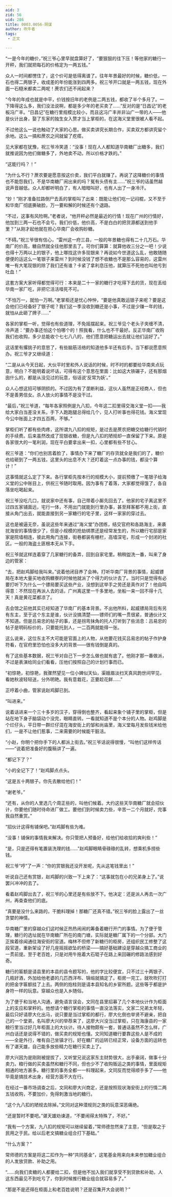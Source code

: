```yaml
---
aid: 3
zid: 56
uid: 286
title: 0003.0056-阴谋
author: 吹牛者
tags: 
 - 正文

---
```




  “一是今年的糖价，”祝三爷心里早就盘算好了，“要狠狠的往下压！等他家的糖行一开秤，我们就把每石的价格定为一两五钱。”

  众人一时间都愣住了，这个价可是低得离谱了。往年年景最好的时候，糖价低，一石也得二两银子，收成差的年份能涨到四两多。祝三爷开口就是一两五钱，现在外面一石糙米都卖二两呢！蔗农们还不闹起来？

  “今年的年成也就是中平，价钱按旧年的老例是二两五钱，都收了半个多月了。一下降得这么多，我们没法说啊，都是多少年的老买卖了……”反对的是“日昌记”的老板冯广丰。“日昌记”在糖行里规模比较小，而且这冯广丰并非汕广一带的人——他是伙计出身，娶了东家的独生女入赘才当上掌柜的，在这海义堂里很被人看不起。

  不过他这么一说也触动了大家的心思。做买卖讲究长期合作，买卖双方都讲究留个余地。这么一搞和蔗农之间就留了疙瘩。

  见大家都在犹豫，祝三爷冷笑道：“没事！现在人人都知道华南糖厂出糖多，我们就推说因为他们做糖多了，外地卖不动，所以价格才跌的。”

  “这能行吗？！”

  “为什么不行？蔗农要是愿意按这价卖，我们平白就赚了。再说了这降糖价的事情也不能怨我们，不是华南糖厂闹出来的吗？冤有头债有主……”祝三爷的话虽然越说声音越低。众人却都听明白了，有人暗暗叫好，也有人出了一身冷汗。

  “妙！”刚才准备拉路倒尸去丢的掌柜叫了出来：既能让他们吃一记闷棍，又不至于和华南厂彻底撕破脸，万一要和解的时候还有个退路。

  “不过，这事有风险啊。”老者说，“他开秤必然是最近的行情！现在广州的行情好，他加到三两一石也不会亏。我们价低，他价高，不是白白的把货源都送到他手里？”从刚才起他就在担心华南厂会收购砂糖。

  “不碍。”祝三爷很有信心，“雷州这一府三县，一般的年景糖也得有二十几万石。华南厂的价高，糖自然就全往他那里去了。可你们算算：就算他收三分之一吧！少说也得十万两以上的银子，他上哪找这许多现银来？再说如今世道这么乱，他敢随随便便的运这么一笔银子来雷州？到时候没钱了想不收糖也不是那么容易的，这雷州唯一有大笔现银的除了我们还有谁？卡紧了拿利息压他，就算压不死他也叫他亏到吐血！”

  这套方案大家听得都觉得可行：本来是二十一家的糖行才吃得下去的货，现在丢给华南一家厂吃，非把它活活噎死不可。

  “不怕万一，就怕一万啊。”老掌柜还是忧心忡忡，“要是他真敢运银子来呢？要是这会他们已经备好了银子呢？我们这一季没收到糖还是小事，不过是少赚一年的钱，就怕从此砸了牌子……”

  各家的掌柜一听，觉得也有些道理，不免摇摆起来。祝三爷见个老头子夹缠不清，冷声道：“要办事还怕这个怕哪个的！照我看，什么也不干最好。反正华南厂收购我们也收购，多少总能收个七七八八的，他们愿意把糖运出去就让他们运好了。”

  这话里有撂挑子的意思了，有些脑筋活络的知道他多半还有后手。当下都说愿意照办。祝三爷才又继续道：

  “二是从从今天日起，大伙平时里和外人说话的时候，时不时的都要给华南夹点玩意，明白？不能明着说坏话，可得有这个意思在里面：比如这大铁碾子，还有那烟囱什么的，都是从没见过的玩意，俗话说‘反常为妖’。”

  众人心想这招可够阴损的。不过因为有了垄断利益，这伙人虽然是正经商人，但也不是善男信女。杀人放火的事情不是没干过。

  “最后，”祝三爷道，“每年各家照例是九八扣，今年这二扣里得交海义堂一扣——我给大家白当差没关系，手下人跑跑腿总得给几个，见人打听事也得花钱。海义堂现今公中账面上才四五百两，不够。”

  掌柜们听了都有些肉疼，这所谓九八扣的规矩，是过去是蔗农把糖交给糖行代销时的手续费。后来虽然改成了现银收糖，但是九八扣的陋规却一直保留了下来。原是各家很大的一笔利润，现在平白要拿出来一扣，心里都有些不甘心。

  祝三爷道：“你们也别苦着脸了，事情办下来了糖厂的存货就全是我们的了，糖价也给砸到了一两五钱，这里头的出息不大？还盯着这一点办事的钱，都没个算计！”

  这事情就这么定了下来。各行掌柜先按本行的规模大小，提前预缴了一笔银子给海义堂的公中账目上，供祝三爷随时取用。因为事有了着落，大家都觉得饿了，各自落坐吃喝起来。

  祝三爷没吃几口，就说家中还有事，自己带着小厮先回去了。他家的宅子离这里不过四五家铺面远，宅行一体，不用出门就能到行里办事，甚至拜客都不用上街，直接从角门出去，就能直接到另一家糖行的宅子里，这样一家家的穿过去。

  这也是被逼无奈，虽说这些年来通过“海义堂”办团练，结交官府和各路海主，来袭扰海安的事情很少了，但是小规模的抢劫绑票还是经常发生的，所以糖行宅邸是家家是院墙相连，彼此用角门连接，街巷都装有栅栏，高墙深宅，形成一个封闭的社区。一般的海盗土匪根本无从下手。

  祝三爷就这样连着穿了几家糖行的备弄，回到自家宅里。稍稍盥洗一番，叫来了身边的管家：

  “去，把赵鸡脚给我叫来。”说着他闭目养了会神。打听华南厂背景的事情，起威镖局在本地大量买地收购糖寮的时候他就派了个得力的伙计去了。当时只是觉得有必要打听下为什么一个镖局要买这些产业，没想到这举手之劳还是真作对了！他自鸣得意：不然现在再派人去的话，广州离这里一千多里地，坐船一来一回不得十几天！真是黄花菜都凉了。

  去会馆之前他其实已经知道了华南厂的基本背景。不出他所料，起威镖局背后有另有东主，至于这个东主是谁，伙计没搞清楚——镖师们的嘴一贯很紧，普通伙计又不知道。但是吕易忠的帖子的事，还是拐弯抹角的托人打听到了些消息：吕易忠的帖子是明码标价的，只要能托到人，一二百两就能得一张。

  这么说来，这位东主不大可能是官面上的人物，从他要花钱买吕易忠的帖子作护身符看，在官府里恐怕也没多大的背景——很有钱倒是真的。

  有了这些基本数据，祝三爷对自己下一步怎么做也就有底了。他刚才那一番做派，不过是表演给同业们看看，压他们按照自己的计划行事而已。

  “初惊艳，初惊艳，我骤然望见一位小婢似天仙，渠娥眉淡扫天真风韵世间罕见，看她秋波轻轻送，分外明艳。我有意栽花，正要趁花鲜……”

  正哼着小曲，管家说赵鸡脚已到。

  “叫进来。”

  说着话进来一个三十多岁的汉子，穿得倒也整齐，看起来象个铺子里的掌柜，但是站在地下身子脑袋动个没完，眼睛直转。一看就知道不是个本分的人物。赵鸡脚是个烂仔头，平日带一群烂仔混在海安街上的邹和尚庙里，海义堂每月发些钱米给他们，一是不让他们惹事，二来需要的时候能干脏活。

  “小赵，你明个把你手下的人都派上街去。”祝三爷话说得很慢，“叫他们这样传话——”说着把准备好的腹稿讲了一遍。

  “都记下了？”

  “小的全记下了！”赵鸡脚点点头。

  “这是五十两银子。你先去散给他们！”

  “谢老爷。”

  “还有，从你的人里选几个周正些的，叫他们候着。大约这些天华南糖厂就会招伙计，你要他们随时待命进厂做工。要他们到时候卖力些，辛苦一二个月就好，完事我自然重赏。”

  “招伙计这得有铺保吧。”赵鸡脚有些为难。

  “没事！铺保的事情我来解决。你只管把人预备好，给他们给收拾的爽利些！”

  “是，只是还得有笔置装洗理的钱……”赵鸡脚眼睛骨碌碌的乱转，想乘机多捞些钱。

  祝三爷“哼”了一声：“你的赏银我还没开发呢，先从这笔钱里出！”

  听说自己还有赏银，赵鸡脚的兴致一下上来了：“这事就包在小的兄弟身上了。”说罢兴冲冲的去了。

  看着赵鸡脚出去了，祝三爷的心里还是有些放不下。他决定：还是派人再去一次广州，再查查他们的底。

  “真要是没什么来路的，干脆料理掉！那糖厂还真不错。”祝三爷的脸上露出了一丝贪婪的神情。

  华南糖厂里的穿越众们这时候正热热闹闹的筹备着糖行开门的事情。为了便于管理，糖行的选址就在华南糖厂所在的南门塘，实际就是糖厂属下的一个分部。大门正挨着徐闻通往海安街的官道。梅林不但修了新糖行的柜房，还组织民工修整了这段官道，重新架设了好几座摇摇欲坠的桥梁——搞好基础建设是穿越众搞工商业的一贯前提。至于老百姓，只是对用牛拖着大石辊子在路上来回碾的修路法感到好奇。

  糖行的匾额是请县里的本县的县令题写的，他的字比较便宜，只不过三十两银子、几瓶好酒，外加给他老婆的几匹西洋布、锦缎就搞定了。柜房一完工，就吹吹打打的把金字匾额挂了上去。两侧的抱柱则是请本县知名的乡宦所题。这些等于都是护身符一样的玩意。穿越众也是入乡随俗。

  为了便于和当地人沟通，避免语言误会，文同在县里招募了几个本地伙计作为柜面上的支应和掌秤的。他想请个糖行掌柜的事情一直没法落实，文家二兄弟太年轻，最后只好请廖大化出马，说只要是当过掌柜的都行，廖大化倒也举贤不避亲，把自己的一个堂弟，名叫廖大兴的举荐来了，这廖大兴没当过掌柜，只在海康县的一家粮行里当过好几年柜面上的大伙计。待人接物颇有一套，普通话虽然不怎么样，广州白话还是说得不错的，做买卖的规矩也懂。文同知道糖行要靠这些人是不成的——全是外行，唯有自己坐镇才行。好在糖厂的运转已经正常，设备方面的运转也有了谌天雄，自己能多放些精力在糖行买卖上了。

  廖大兴因为是刚刚被提拔了，又听堂兄说这家东主财势很大，出手豪阔，做事十分卖力。粮行做的买卖虽然和糖行不同，但也少不了收购贩运之类的事情，里面规矩相通的地方甚多。糖行里的事务全都一一料理起来，文同反而觉得顺手多了——他毕竟是搞技术出身，经营方面不大在行。

  在经过一番市场调查之后，文同和廖大兴商定，还是按照现状海安街上的行情二两五钱收购，不要加价，免得刺激当地的糖行。

  “这个九八扣的陋规去除掉。”文同对这种潜规则之类的玩意深恶痛绝。

  “还是暂时不要吧。”谌天雄劝谏道，“不要闹得太特殊了，不好。”

  “我有一个方案，九八扣的规矩可以继续留着，”常师德忽然来了主意，“但是取之于民用之于民。给以后老文搞糖业组合打下基础。”

  “什么方案？”

  常师德的方案是将这二扣作为一种“共同基金”，这笔基金用来向未来参加糖业组合的人发放贷款、补助之用。

  “……向我们卖糖的人都要给二扣，但是他不加入我们就享受不到贷款和补助，人这东西最见不到吃亏了，你到时候推行糖业组合就容易多了。”

  “那是不是还得在柜面上和老百姓说明？还是召集开大会说明？”


